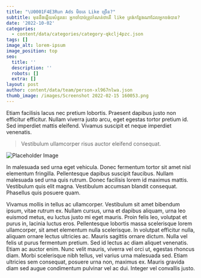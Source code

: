 ```yaml
---
title: "\U0001F4E3Run Ads មិចគេ Like ច្រើន?"
subtitle: មុននឹងឆ្លើយសំនួរនេះ អ្នកចាំបាច់ត្រូវកំណត់ថាតើ like ត្រង់កន្លែងណាដែលអ្នកចង់បាន?
date: '2022-10-02'
categories:
  - content/data/categories/category-qkclj4pzc.json
tags: []
image_alt: lorem-ipsum
image_position: top
seo:
  title: ''
  description: ''
  robots: []
  extra: []
layout: post
author: content/data/team/person-xl967nlwa.json
thumb_image: /images/Screenshot 2022-02-15 160053.png
---
```

Etiam facilisis lacus nec pretium lobortis. Praesent dapibus justo non efficitur efficitur. Nullam viverra justo arcu, eget egestas tortor pretium id. Sed imperdiet mattis eleifend. Vivamus suscipit et neque imperdiet venenatis.

> Vestibulum ullamcorper risus auctor eleifend consequat.

![Placeholder Image](https://assets.stackbit.com/components/images/default/post-4.jpeg)

In malesuada sed urna eget vehicula. Donec fermentum tortor sit amet nisl elementum fringilla. Pellentesque dapibus suscipit faucibus. Nullam malesuada sed urna quis rutrum. Donec facilisis lorem id maximus mattis. Vestibulum quis elit magna. Vestibulum accumsan blandit consequat. Phasellus quis posuere quam.

Vivamus mollis in tellus ac ullamcorper. Vestibulum sit amet bibendum ipsum, vitae rutrum ex. Nullam cursus, urna et dapibus aliquam, urna leo euismod metus, eu luctus justo mi eget mauris. Proin felis leo, volutpat et purus in, lacinia luctus eros. Pellentesque lobortis massa scelerisque lorem ullamcorper, sit amet elementum nulla scelerisque. In volutpat efficitur nulla, aliquam ornare lectus ultricies ac. Mauris sagittis ornare dictum. Nulla vel felis ut purus fermentum pretium. Sed id lectus ac diam aliquet venenatis. Etiam ac auctor enim. Nunc velit mauris, viverra vel orci ut, egestas rhoncus diam. Morbi scelerisque nibh tellus, vel varius urna malesuada sed. Etiam ultricies sem consequat, posuere urna non, maximus ex. Mauris gravida diam sed augue condimentum pulvinar vel ac dui. Integer vel convallis justo.